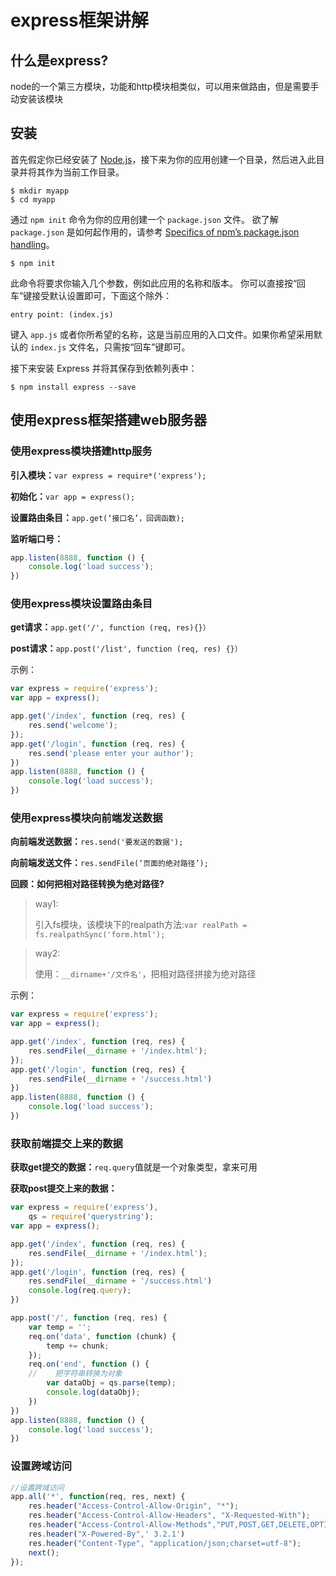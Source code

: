 # express框架讲解

## 什么是express?

node的一个第三方模块，功能和http模块相类似，可以用来做路由，但是需要手动安装该模块



## 安装

首先假定你已经安装了 [Node.js](https://nodejs.org/)，接下来为你的应用创建一个目录，然后进入此目录并将其作为当前工作目录。

```
$ mkdir myapp
$ cd myapp

```

通过 `npm init` 命令为你的应用创建一个 `package.json` 文件。 欲了解 `package.json` 是如何起作用的，请参考 [Specifics of npm’s package.json handling](https://docs.npmjs.com/files/package.json)。

```
$ npm init

```

此命令将要求你输入几个参数，例如此应用的名称和版本。 你可以直接按“回车”键接受默认设置即可，下面这个除外：

```
entry point: (index.js)

```

键入 `app.js` 或者你所希望的名称，这是当前应用的入口文件。如果你希望采用默认的 `index.js` 文件名，只需按“回车”键即可。

接下来安装 Express 并将其保存到依赖列表中：

```
$ npm install express --save
```



## 使用express框架搭建web服务器

### 使用express模块搭建http服务

**引入模块：**`var express = require*('express');`

**初始化：**`var app = express();`

**设置路由条目：**`app.get(‘接口名’，回调函数);`

**监听端口号：**

```javascript
app.listen(8888, function () {
    console.log('load success');
})	
```

### 使用express模块设置路由条目

**get请求：**`app.get('/', function (req, res){}）`

**post请求：**`app.post('/list', function (req, res) {}）`

示例：

```javascript
var express = require('express');
var app = express();

app.get('/index', function (req, res) {
    res.send('welcome');
});
app.get('/login', function (req, res) {
    res.send('please enter your author');
})
app.listen(8888, function () {
    console.log('load success');
})

```

### 使用express模块向前端发送数据

**向前端发送数据：**`res.send('要发送的数据');`

**向前端发送文件：**`res.sendFile(‘页面的绝对路径’);`

**回顾：如何把相对路径转换为绝对路径?**

> way1:
>
> 引入fs模块，该模块下的realpath方法:`var realPath = fs.realpathSync('form.html');`

> way2:
>
> 使用：``__dirname+'/文件名'``，把相对路径拼接为绝对路径



示例：

```javascript
var express = require('express');
var app = express();

app.get('/index', function (req, res) {
    res.sendFile(__dirname + '/index.html');
});
app.get('/login', function (req, res) {
    res.sendFile(__dirname + '/success.html')
})
app.listen(8888, function () {
    console.log('load success');
})
```



### 获取前端提交上来的数据

**获取get提交的数据：**`req.query`值就是一个对象类型，拿来可用

**获取post提交上来的数据：**

```javascript
var express = require('express'),
    qs = require('querystring');
var app = express();

app.get('/index', function (req, res) {
    res.sendFile(__dirname + '/index.html');
});
app.get('/login', function (req, res) {
    res.sendFile(__dirname + '/success.html')
    console.log(req.query);
})

app.post('/', function (req, res) {
    var temp = '';
    req.on('data', function (chunk) {
        temp += chunk;
    });
    req.on('end', function () {
    //    把字符串转换为对象
        var dataObj = qs.parse(temp);
        console.log(dataObj);
    })
})
app.listen(8888, function () {
    console.log('load success');
})

```

### 设置跨域访问

```javascript
//设置跨域访问
app.all('*', function(req, res, next) {
    res.header("Access-Control-Allow-Origin", "*");
    res.header("Access-Control-Allow-Headers", "X-Requested-With");
    res.header("Access-Control-Allow-Methods","PUT,POST,GET,DELETE,OPTIONS");
    res.header("X-Powered-By",' 3.2.1')
    res.header("Content-Type", "application/json;charset=utf-8");
    next();
});
```

